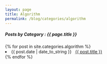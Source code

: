 ```yaml
---
layout: page
title: Algorithm
permalink: /blog/categories/algorithm
---
```

 
<h5> Posts by Category : {{ page.title }} </h5>

<div class="card">
{% for post in site.categories.algorithm %}
 <li class="category-posts"><span>{{ post.date | date_to_string }}</span> &nbsp; <a href="{{ post.url }}">{{ post.title }}</a></li>
{% endfor %}
</div>